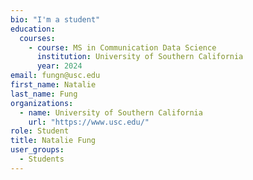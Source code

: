 ```yaml
---
bio: "I'm a student"
education:
  courses:
    - course: MS in Communication Data Science
      institution: University of Southern California
      year: 2024
email: fungn@usc.edu
first_name: Natalie
last_name: Fung
organizations:
  - name: University of Southern California
    url: "https://www.usc.edu/"
role: Student
title: Natalie Fung
user_groups:
  - Students
---
```


